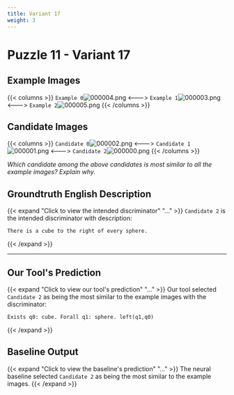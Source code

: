 ```yaml
---
title: Variant 17
weight: 3
---
```


# Puzzle 11 - Variant 17

## Example Images
{{< columns >}}
`Example 0`![000004.png](/clevr-variants/alternation/fovariant-17/render/images/CLEVR_val_000004.png)
<--->
`Example 1`![000003.png](/clevr-variants/alternation/fovariant-17/render/images/CLEVR_val_000003.png)
<--->
`Example 2`![000005.png](/clevr-variants/alternation/fovariant-17/render/images/CLEVR_val_000005.png)
{{< /columns >}}

## Candidate Images
{{< columns >}}
`Candidate 0`![000002.png](/clevr-variants/alternation/fovariant-17/render/images/CLEVR_val_000002.png)
<--->
`Candidate 1`![000001.png](/clevr-variants/alternation/fovariant-17/render/images/CLEVR_val_000001.png)
<--->
`Candidate 2`![000000.png](/clevr-variants/alternation/fovariant-17/render/images/CLEVR_val_000000.png)
{{< /columns >}}

*Which candidate among the above candidates is most similar to all the example images? Explain why.*

## Groundtruth English Description

{{< expand "Click to view the intended discriminator" "..." >}}
`Candidate 2` is the intended discriminator with description:
```plaintext 
There is a cube to the right of every sphere.
```
{{< /expand >}}

---



## Our Tool's Prediction

{{< expand "Click to view our tool's prediction" "..." >}}
Our tool selected `Candidate 2` as being the most similar to the example images with the discriminator:
```plaintext
Exists q0: cube. Forall q1: sphere. left(q1,q0)
```
{{< /expand >}}



## Baseline Output

{{< expand "Click to view the baseline's prediction" "..." >}}
The neural baseline selected `Candidate 2` as being the most similar to the example images.
{{< /expand >}}

